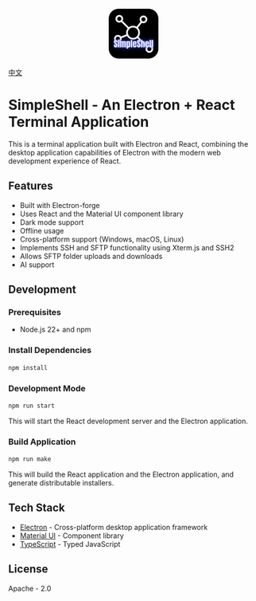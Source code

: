 <p align="center">
  <img src="src/assets/SimpleShell.png" style="width:100px"/>
</p>

[中文](README_zh.md)

# **SimpleShell - An Electron + React Terminal Application**

This is a terminal application built with Electron and React, combining the desktop application capabilities of Electron with the modern web development experience of React.

## **Features**

- Built with Electron-forge
- Uses React and the Material UI component library
- Dark mode support
- Offline usage
- Cross-platform support (Windows, macOS, Linux)
- Implements SSH and SFTP functionality using Xterm.js and SSH2
- Allows SFTP folder uploads and downloads
- AI support

## **Development**

### **Prerequisites**

- Node.js 22+ and npm

### **Install Dependencies**

```bash
npm install
```

### **Development Mode**

```bash
npm run start
```

This will start the React development server and the Electron application.

### **Build Application**

```bash
npm run make
```

This will build the React application and the Electron application, and generate distributable installers.

## **Tech Stack**

- [Electron](https://www.electronjs.org/) \- Cross-platform desktop application framework
- [Material UI](https://mui.com/material-ui/) \- Component library
- [TypeScript](https://www.typescriptlang.org/) \- Typed JavaScript

## **License**

Apache \- 2.0
